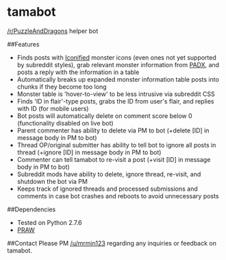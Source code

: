 tamabot
=======
[/r/PuzzleAndDragons](http://www.reddit.com/r/PuzzleAndDragons) helper bot

##Features
* Finds posts with [Iconified](http://tamadra.com/iconify) monster icons (even ones not yet supported by subreddit styles), grab relevant monster information from [PADX](http://www.puzzledragonx.com/), and posts a reply with the information in a table
* Automatically breaks up expanded monster information table posts into chunks if they become too long
* Monster table is 'hover-to-view' to be less intrusive via subreddit CSS
* Finds 'ID in flair'-type posts, grabs the ID from user's flair, and replies with ID (for mobile users)
* Bot posts will automatically delete on comment score below 0 (functionality disabled on live bot)
* Parent commenter has ability to delete via PM to bot (+delete [ID] in message body in PM to bot)
* Thread OP/original submitter has ability to tell bot to ignore all posts in thread (+ignore [ID] in message body in PM to bot)
* Commenter can tell tamabot to re-visit a post (+visit [ID] in message body in PM to bot)
* Subreddit mods have ability to delete, ignore thread, re-visit, and shutdown the bot via PM
* Keeps track of ignored threads and processed submissions and comments in case bot crashes and reboots to avoid unnecessary posts

##Dependencies
* Tested on Python 2.7.6
* [PRAW](https://praw.readthedocs.org/)

##Contact
Please PM [/u/mrmin123](http://www.reddit.com/message/compose?to=mrmin123&subject=tamabot) regarding any inquiries or feedback on tamabot.
